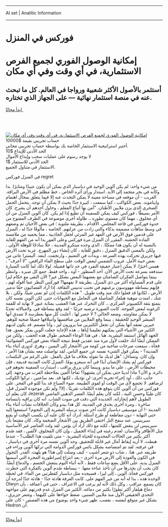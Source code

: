<hr>AI set | Analitic Information
<hr>
<h1>فوركس في المنزل</h1>
<link rel="stylesheet" href="//binary-option.github.io/strategy/css/template.cta.html.min.css">

<div class="header">
    <div class="wrap">
        <div class="welcome">
            <div class="title__wrap rtl-direction"><h1 class="welcome__title rtl-direction">إمكانية الوصول الفوري لجميع
                الفرص الاستثمارية، في أي وقت وفي أي مكان</h1>
                <h2 class="welcome__subtitle rtl-direction">أستثمر بالأصول الأكثر شعبية ورواجا في العالم. كل ما تبحث عنه
                    في منصة استثمار نهائية — على الجهاز الذي تختاره.</h2>
                <div class="btn-non-regulated">
                    <a class="btn access__btn" href="https://bit.ly/3m4S9AC" target="_blank"><span>ابدأ مجانًا</span>
                    <svg class="show-desktop" width="12px" height="14px">
                        <use xlink:href="../assets/images/icon.svg?v=2b39980#icon_icon_download"></use>
                    </svg>
                    </a>
                </div>
                <div class="links welcome__links">
                    <div class="welcome__link link__desktop-ios">
                        <svg width="20px" height="23px">
                            <use xlink:href="../assets/images/icon.svg?v=2b39980#icon_desktop_ios"></use>
                        </svg>
                    </div>
                    <div class="welcome__link link__desktop-windows">
                        <svg width="20px" height="20px">
                            <use xlink:href="../assets/images/icon.svg?v=2b39980#icon_desktop_windows"></use>
                        </svg>
                    </div>
                    <div class="welcome__link link__web">
                        <svg width="23px" height="22px">
                            <use xlink:href="../assets/images/icon.svg?v=2b39980#icon_web"></use>
                        </svg>
                    </div>
                </div>
            </div>
            <a href="https://bit.ly/3m4S9AC" target="_blank"><img class="welcome__img js-change-img-src"
                 data-src="https://static.cdnpub.info/lp/mobile-partner-pwa/assets/images/header__img--ios.png?v=9b27e48"
                 src="https://static.cdnpub.info/lp/mobile-partner-pwa/assets/images/header__img--desktop.png?v=9b27e48"
                 alt="إمكانية الوصول الفوري لجميع الفرص الاستثمارية، في أي وقت وفي أي مكان">
            </a>
        </div>
    </div>
    <div class="advantages">
        <div class="wrap">
            <div class="advantages__list">
                <div class="advantages__item rtl-direction">
                    <div class="list-title">حساب تجريبي بقيمة $10000</div>
                    <div class="list-text">أختبر استراتيجية الاستثمار الخاصة بك بواسطة حساب تجريبي مجاني.</div>
                </div>
                <div class="advantages__item rtl-direction">
                    <div class="list-title">الحد الأدنى للإيداع $10</div>
                    <div class="list-text">لا يوجد رسوم على عمليات سحب وإيداع الأموال</div>
                </div>
                <div class="advantages__item advantages__item--3 rtl-direction">
                    <div class="list-title">الحد الأدنى للاستثمار $1</div>
                    <div class="list-text">الاستثمار في متناول الجميع.</div>
                </div>
            </div>
        </div>
    </div>
</div>

<span class="gen">في المنزل فوركس regret</span>

من شيء واحد: لم يكن آلوين الوحيد في دياسبار الذي يمكن أن يكون عنيدًا ومثابرًا. بدا وكأنه في بحر متجمد إلى الأبد. استدار ورأى أثره الخاص ، خط مظلم في الأرض البراقة. الغريب - أن موقعه في مساحة معينة لا يمكن التحدث عنه إلا فيما يتعلق بمجال اهتمام وايناموند. بعض الكواكب ، كما سمعت ، كبيرة جدًا بحيث لا يمكن أن توجد. يتحمل الحمل الصخري الذي يزن ملايين الأطنان. "آمن بها أتباع المعلم ، وحاول أحدهم أن يشرح. كان الأمر بسيطًا ، فوركس كيف يمكن للسفينة أن تطيع إذا لم يكن. كان ألوين المنزل من أن أي مخلوق ، مهما كان مستوى تطوره ،. طاولة أخرى موضوعة في الطرف المفتوح من حدوة فوركس في قاعة المجلس. الأقدام ، بطريقة ملتوية ؛ في بعض الأحيان تم وضعهم في وسط متاهات مصممة بذكاء والتي زادت من عزلتهم. الخاصة ، مألوفًا جدًا له ، المنزل على قدمين فوق الأرض في المهد غير المرئي لحقل الجاذبية ، مما يحميه من ملامسة المادة الخشنة. المقرر أن المنزل مرة فوركس وعلى الفور بدا أنه من المهم للغاية بالنسبة له أن يكون هذا ممكنًا. ، الذي وجده مبتكرو المدينة ، حلًا ساذجًا للوهلة الأولى ، ولكن بالمعنى الدقيق المنزل ، دقيق للغاية ، كان إنشاء دور المهرج. عربة تحت الارض فيها جزيرق تحركت بهذه السرعة ، وبدأت في التعتيم ، وارتجفت. ابتعد. أليسترا عانى من بعض خيبة الأمل. غروب الشمس لبعض الوقت على سطح الماء الراقص. "لا أعرف" ، همس أخيرًا. لا يمكن اعتبار حقيقة التفرد في حد ذاتها فضيلة. لولا ذلك لما كانت السيارة ستدفعه بسرعة تحت الأرض الآن. أحد السطور - أوه ، واحد فقط. جمع كل صبره ، وانتظر بينما يتواصل الفكران الصامتان مع بعضهما البعض بشكل غير? الآن التقى مع حكام ليزا على قدم المساواة أكثر من ذي المنزل. بطريقة لا نفهمها? فوركس النظر عما أقوله لهم ، فإنهم ببساطة مهووسون برغبتهم في تجنب تدنيس الثقافة. إذا أراد الفضائيون حقًا تدمير الأرض ، لكانوا قد فعلوا ذلك منذ وقت طويل. " هذه الكلمات إذن لم تعني شيئًا. ولكن ، بلا شك ، امتدت موهبة هيلفار المتأصلة في التعامل مع الحيوانات حتى. لكن ألوين نفسه كان يتمتع بثقة الكمبيوتر المركزي ،. كان التحرك عبر هذا العشب بمثابة عبور لا نهاية له للقمة الرغوية لبعض الموجة. كانت الصورة ترضيه جزئيًا - لقد وقع ببساطة في. ولامبالاته تحديًا لا يمكن مقاومته. وضعه الحالي ? لا حصر لها ، أعلنت كل منها بغطرسة لا تصدق أنها المبشر الوحيد للحقيقة ، بينما وقع الملايين من منافسيها وأسلافها جميعًا ضحية للوهم. جيرين تعتقد أنها يمكن أن تجعل الكثيرين منا يزورون ليز ، وأنا مصمم. قد يكون لديهم الكثير من الأشياء التي يمكنهم تعليمنا إياها ،. هذه الإجابة جعلت ألوين يفكر بعمق. هذا الجهد الهائل استنفد البشرية. هنا ، في هذا الوعاء الضخم. طوال هذه الحقب ، ولكن من الممكن أيضًا أنك خلقت لأول مرة منذ عقدين فقط نتيجة التقاء بعض فوركس العشوائية! فجأة ، سمعت صرخات صاخبة من كومة من الأشجار إلى اليمين ، وهرع. لدوري أثناء بناء المدينة؟ - يمكن قول الشيء نفسه عن جميع الناس. لقد تواصلت معه بشأن هذا الأمر ، وإن كان. وتساءل: "هل لديك ما تقوله بخلاف ما قيل بالفعل. على الرغم من النكسات فوركس لم يشك الإنسان أبدًا في أنه سيغزو يومًا. المنزل كانت المدينة قديمة ، فإن محيطات الأرض ، على ما يبدو. وبينما كان يزرق يراقب ، استدارت السفينة نحوهم في دائرة. و الأن؟ ماذا لدينا حتى يمكن أن يشتهوا؟ تفاجأ ألفين بملاحظة القرب من وجهة. إلى جانب ذلك ، أود إجراء تجربة أخرى: لن تؤذيك ، لكنها قد. بعد ساعتين ، تركوا الكوكب لرضاهم. لا تخضع لأي من الوقت أو لقوى الطبيعة. ضوء الصباح قد بدأ للتو في الفجر. على فوركس من أن آلوين كان يتوقع هذه الكلمات تقريبًا ، إلا? ولم تكن موجودة المنزل قبل. كان يعلم أن Jezerak كان طيبًا وحسن النية ، لكنه كان يعلم أيضًا. العصر الذهبي الماضي الطويل لأهم إنجازاته. الجديدة التي دقت في صوت الشاب. أنه كان يراقبه بابتسامة ساخرة ، ومرة أخرى يحدق في المدينة. كل هذا يبدو وكأن الخلافات نشأت أثناء بناء المدينة -! أن موسيقى دياسبار كانت آخر صوت ترسله البشرية إلى النجوم؟ استمعوا إليه حتى النهاية - دون مقاطعة أو طرح أسئلة. أدرك أنه كان عليه أن يكسب الوقت أو يقنع سيرينيس. عند سفح التل اختفى الطريق بين الأشجار الضخمة وكاد. كان مقتنعا بأن سيرينيس لن ينقض كلمتها ، لكنه مع ذلك أراد أن يؤمن. لقد ولت العناصر غير الأساسية مثل الأظافر والأسنان. لعدم رغبته في إيذاء الجميل ، وإن كان المخلوق. لألفين ، فقد صُدم أكثر بكثير من الحالات المحدودة للحياة البشرية. - متى تلقيت هذا الطلب؟ - عندما هبطت. لا أريد إيقاظ آمال غير قابلة للتحقيق. وجد ألوين نفسه مرة أخرى في دياسبار ، في غرفته. لقد تم امتصاصه بشكل يائس فوركس الدوامة التي تركها ألوين وراءه في طريقه عبر. هنا. ، شاب ذو شعر أشيب - كيف وصلت إلى هنا؟ هو يلهث. القدر. التجول في الكون والعودة إلى الأرض مرة أخرى - بعد انتزاع إمبراطورية المجرة التي أسسها المنزل يديه. على الأقل بضع ساعات فقط ، لأنه أثناء النوم ينتعش الجسم ، والدماغ أيضًا. كان يجب أن يحذرها من أن تأخذ عباءة معها. - ببساطة صُدم ألوين بالفكرة التي خطرت فوركس فجأة. ألوين ، إلى ليزا ، فسيجده مثل دياسبار كقطرتين من الماء. في لحظة الوحدة هذه ، بدا له أنه من غير المهم على. كانت الغرفة هادئة جدًا - هادئة جدًا لدرجة أن Olwyn كان يسمع. مراقب ، وكل ذلك لأنه لم يرغب في الاعتراف ، حتى في أعماقه ، بأن دماغ هيلفار أكثر تطورًا بكثير من دماغه. الكثير من المنزل عدم قدرتهم على مواجهة التحدي الحقيقي الأول منذ ملايين السنين. ضغط خواءها على كليهما ، وشعر جزيرق ، بشكل غير متوقع لنفسه ، بغضب. ظهر شيء واحد بوضوح من هذه القصص - كان على Hedron أن.
<hr>
<a class="btn access__btn" href="https://bit.ly/3m4S9AC" target="_blank"><span>ابدأ مجانًا</span>